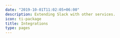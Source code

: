 ```yaml
---
date: "2019-10-01T11:02:05+06:00"
description: Extending Slack with other services.
icon: ti-package
title: Integrations
type: pages
---
```

